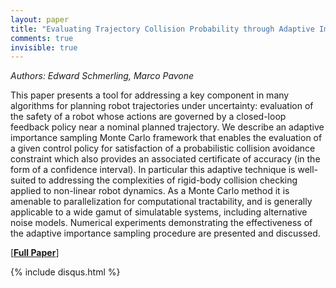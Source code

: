 ```yaml
---
layout: paper
title: "Evaluating Trajectory Collision Probability through Adaptive Importance Sampling for Safe Motion Planning"
comments: true
invisible: true
---
```


<p class="text-left"><i>Authors: Edward Schmerling, Marco Pavone</i></p>

This paper presents a tool for addressing a key component in many algorithms for planning robot trajectories under uncertainty: evaluation of the safety of a robot whose actions are governed by a closed-loop feedback policy near a nominal planned trajectory. We describe an adaptive importance sampling Monte Carlo framework that enables the evaluation of a given control policy for satisfaction of a probabilistic collision avoidance constraint which also provides an associated certificate of accuracy (in the form of a confidence interval). In particular this adaptive technique is well-suited to addressing the complexities of rigid-body collision checking applied to non-linear robot dynamics. As a Monte Carlo method it is amenable to parallelization for computational tractability, and is generally applicable to a wide gamut of simulatable systems, including alternative noise models. Numerical experiments demonstrating the effectiveness of the adaptive importance sampling procedure are presented and discussed.

[<b><a href="https://storage.googleapis.com/rss2017-papers/28.pdf">Full Paper</a></b>]

{% include disqus.html %}